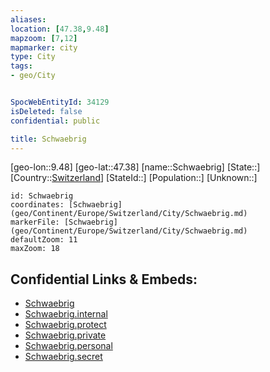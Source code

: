 ```yaml
---
aliases: 
location: [47.38,9.48]
mapzoom: [7,12] 
mapmarker: city 
type: City
tags:
- geo/City


SpocWebEntityId: 34129
isDeleted: false
confidential: public

title: Schwaebrig
---
```

[geo-lon::9.48]
[geo-lat::47.38]
[name::Schwaebrig]
[State::]
[Country::[Switzerland](geo/Continent/Europe/Switzerland.md)]
[StateId::]
[Population::]
[Unknown::]


```leaflet
id: Schwaebrig
coordinates: [Schwaebrig](geo/Continent/Europe/Switzerland/City/Schwaebrig.md)
markerFile: [Schwaebrig](geo/Continent/Europe/Switzerland/City/Schwaebrig.md)
defaultZoom: 11 
maxZoom: 18
```


## Confidential Links & Embeds: 
- [Schwaebrig](../../../../../../_public/geo/Continent/Europe/Switzerland/City/Schwaebrig.md) 
- [Schwaebrig.internal](../../../../../../_internal/geo/Continent/Europe/Switzerland/City/Schwaebrig.internal.md) 
- [Schwaebrig.protect](../../../../../../_protect/geo/Continent/Europe/Switzerland/City/Schwaebrig.protect.md) 
- [Schwaebrig.private](../../../../../../_private/geo/Continent/Europe/Switzerland/City/Schwaebrig.private.md) 
- [Schwaebrig.personal](../../../../../../_personal/geo/Continent/Europe/Switzerland/City/Schwaebrig.personal.md) 
- [Schwaebrig.secret](../../../../../../_secret/geo/Continent/Europe/Switzerland/City/Schwaebrig.secret.md) 
